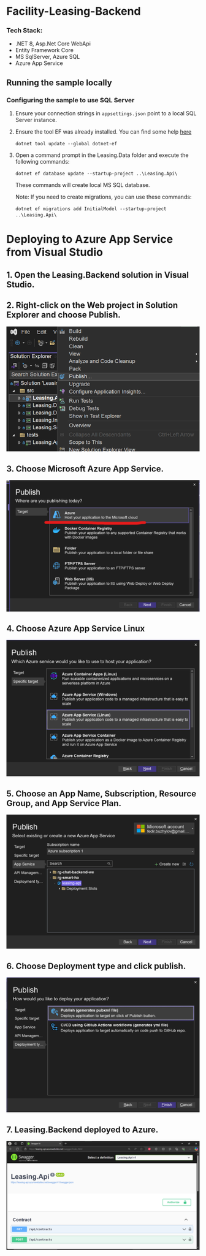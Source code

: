 # Facility-Leasing-Backend

### Tech Stack:
- .NET 8, Asp.Net Core WebApi
-  Entity Framework Core
- MS SqlServer, Azure SQL
- Azure App Service

## Running the sample locally

### Configuring the sample to use SQL Server

1. Ensure your connection strings in `appsettings.json` point to a local SQL Server instance.
1. Ensure the tool EF was already installed. You can find some help [here](https://docs.microsoft.com/ef/core/miscellaneous/cli/dotnet)

    ```
    dotnet tool update --global dotnet-ef
    ```

1. Open a command prompt in the Leasing.Data folder and execute the following commands:

    ```    dotnet restore
    dotnet ef database update --startup-project ..\Leasing.Api\ 
    ```

    These commands will create local MS SQL database.

    Note: If you need to create migrations, you can use these commands:

    ```    -- create migration (from Leasing.Data folder CLI)
    dotnet ef migrations add InitialModel --startup-project ..\Leasing.Api\
    ```

# Deploying to Azure App Service from Visual Studio

## 1. Open the Leasing.Backend solution in Visual Studio.

## 2. Right-click on the Web project in Solution Explorer and choose Publish.

![Leasing.Backend how to publish app to azure](img/img1.png)

## 3. Choose Microsoft Azure App Service.

![Leasing.Backend how to publish app to azure](/img/img3.png)

## 4. Choose Azure App Service Linux 

![Leasing.Backend how to publish app to azure](img\Choose-Azure-App-Service-Linux-Plan.png)

## 5. Choose an App Name, Subscription, Resource Group, and App Service Plan.

![Leasing.Backend how to publish app to azure](img\Choose-App-Service-WebApp.png)

## 6. Choose Deployment type and click publish.

![Leasing.Backend how to publish app to azure](img\Deploy-Type-PublishProfile.png)

## 7. Leasing.Backend deployed to Azure.

![Leasing.Backend how to publish app to azure](img\Leasing-Api-Deployed.png)
